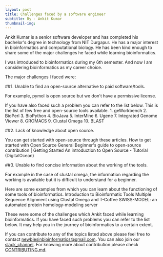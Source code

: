 ```yaml
---
layout: post
title: Challenges faced by a software engineer
subtitle: By - Ankit Kumar
thumbnail-img: 
---
```


Ankit Kumar is a senior software developer and has completed his bachelor's degree in technology from NIT Durgapur. He has a major interest in bioinformatics and computational biology. He has been kind enough to share some of the major challenges he faced while learning bioinformatics.

I was introduced to bioinformatics during my 6th semester. And now I am considering bioinformatics as my career choice.

The major challenges I faced were: 

##1. Unable to find an open-source alternative to paid software/tools.

For example, pymol is open source but we don't have a permissive license. 

If you have also faced such a problem you can refer to the list below. 
This is the list of few free and open-source tools available.
	1. geWorkbench
	2. BioPerl
	3. BioPython
	4. BioJava
	5. InterMine
	6. Ugene
	7. Integrated Genome Viewer
	8. GROMACS
	9. Clustal Omega
	10. BLAST


##2. Lack of knowledge about open source.


 You can get started with open-source through these articles.
How to get started with Open Source
General Beginner's guide to open-source contribution | Getting Started
An introduction to Open Source - Tutorial (DigitalOcean) 



##3. Unable to find concise information about the working of the tools.

For example in the case of clustal omega, the information regarding the working is available but it is difficult to understand for a beginner.

Here are some examples from which you can learn about the functioning of some tools of bioinformatics.
Introduction to Bioinformatic Tools
Multiple Sequence Alignment using Clustal Omega and T-Coffee
SWISS-MODEL: an automated protein homology-modeling server


These were some of the challenges which Ankit faced while learning bioinformatics.
If you have faced such problems you can refer to the list below. It may help you in the journey of bioinformatics to a certain extent.




If you can contribute to any of the topics listed above please feel free to contact [newbiesinbioinformatics@gmail.com]([newbiesinbioinformatics@gmail.com). You can also join our [slack_channel](https://join.slack.com/t/newbiesinbioi-suw3310/shared_invite/zt-ra6dx7tx-497jnBj5a54R27YB_oQK8g). For knowing more about contribution please check [CONTRIBUTING.md](https://github.com/Newbies-in-bioinformatics/Newbies-in-bioinformatics/blob/main/CONTRIBUTING.md).




